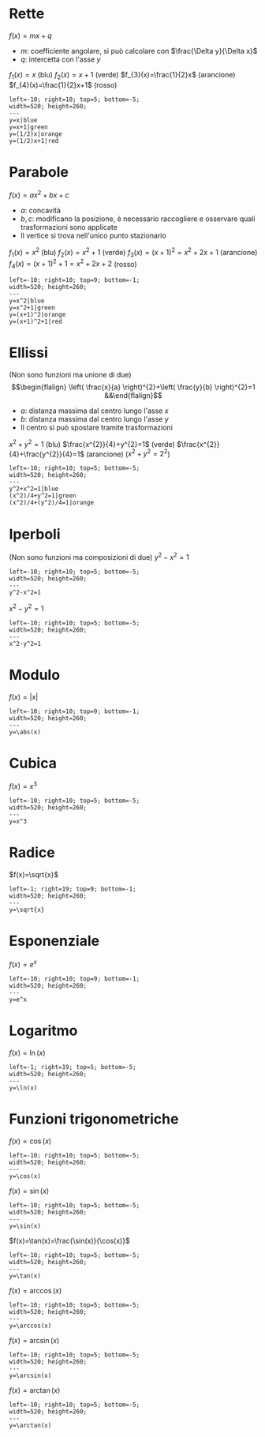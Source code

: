 # Rette
$f(x)=mx+q$
- $m$: coefficiente angolare, si può calcolare con $\frac{\Delta y}{\Delta x}$
- $q$: intercetta con l'asse $y$

$f_{1}(x)=x$ (blu)
$f_{2}(x)=x+1$ (verde)
$f_{3}(x)=\frac{1}{2}x$ (arancione)
$f_{4}(x)=\frac{1}{2}x+1$ (rosso)

```desmos-graph
left=-10; right=10; top=5; bottom=-5;
width=520; height=260;
---
y=x|blue
y=x+1|green
y=(1/2)x|orange
y=(1/2)x+1|red
```

# Parabole
$f(x)=ax^{2}+bx+c$
- $a$: concavità
- $b,c$: modificano la posizione, è necessario raccogliere e osservare quali trasformazioni sono applicate
- Il vertice si trova nell'unico punto stazionario

$f_{1}(x)=x^2$ (blu)
$f_{2}(x)=x^2+1$ (verde)
$f_{3}(x)=(x+1)^2=x^2+2x+1$ (arancione)
$f_{4}(x)=(x+1)^2+1=x^2+2x+2$ (rosso)

```desmos-graph
left=-10; right=10; top=9; bottom=-1;
width=520; height=260;
---
y=x^2|blue
y=x^2+1|green
y=(x+1)^2|orange
y=(x+1)^2+1|red
```
<div class="page-break" style="page-break-before: always;"></div>

# Ellissi
(Non sono funzioni ma unione di due)
$$\begin{flalign} \left( \frac{x}{a} \right)^{2}+\left( \frac{y}{b} \right)^{2}=1 &&\end{flalign}$$
- $a$: distanza massima dal centro lungo l'asse $x$
- $b$: distanza massima dal centro lungo l'asse $y$
- Il centro si può spostare tramite trasformazioni

$x^{2}+y^{2}=1$ (blu)
$\frac{x^{2}}{4}+y^{2}=1$ (verde)
$\frac{x^{2}}{4}+\frac{y^{2}}{4}=1$ (arancione) ($x^{2}+y^{2}=2^{2}$)

```desmos-graph
left=-10; right=10; top=5; bottom=-5;
width=520; height=260;
---
y^2+x^2=1|blue
(x^2)/4+y^2=1|green
(x^2)/4+(y^2)/4=1|orange
```

# Iperboli
(Non sono funzioni ma composizioni di due)
$y^{2}-x^{2}=1$

```desmos-graph
left=-10; right=10; top=5; bottom=-5;
width=520; height=260;
---
y^2-x^2=1
```
<div class="page-break" style="page-break-before: always;"></div>

$x^{2}-y^{2}=1$

```desmos-graph
left=-10; right=10; top=5; bottom=-5;
width=520; height=260;
---
x^2-y^2=1
```

# Modulo
$f(x)=|x|$

```desmos-graph
left=-10; right=10; top=9; bottom=-1;
width=520; height=260;
---
y=\abs(x)
```

# Cubica
$f(x)=x^3$

```desmos-graph
left=-10; right=10; top=5; bottom=-5;
width=520; height=260;
---
y=x^3
```
<div class="page-break" style="page-break-before: always;"></div>

# Radice
$f(x)=\sqrt{x}$

```desmos-graph
left=-1; right=19; top=9; bottom=-1;
width=520; height=260;
---
y=\sqrt{x}
```

# Esponenziale
$f(x)=e^{x}$

```desmos-graph
left=-10; right=10; top=9; bottom=-1;
width=520; height=260;
---
y=e^x
```

# Logaritmo
$f(x)=\ln(x)$

```desmos-graph
left=-1; right=19; top=5; bottom=-5;
width=520; height=260;
---
y=\ln(x)
```
<div class="page-break" style="page-break-before: always;"></div>

# Funzioni trigonometriche
$f(x)=\cos(x)$

```desmos-graph
left=-10; right=10; top=5; bottom=-5;
width=520; height=260;
---
y=\cos(x)
```

$f(x)=\sin(x)$

```desmos-graph
left=-10; right=10; top=5; bottom=-5;
width=520; height=260;
---
y=\sin(x)
```

$f(x)=\tan(x)=\frac{\sin(x)}{\cos(x)}$

```desmos-graph
left=-10; right=10; top=5; bottom=-5;
width=520; height=260;
---
y=\tan(x)
```
<div class="page-break" style="page-break-before: always;"></div>

$f(x)=\arccos(x)$

```desmos-graph
left=-10; right=10; top=5; bottom=-5;
width=520; height=260;
---
y=\arccos(x)
```

$f(x)=\arcsin(x)$

```desmos-graph
left=-10; right=10; top=5; bottom=-5;
width=520; height=260;
---
y=\arcsin(x)
```

$f(x)=\arctan(x)$

```desmos-graph
left=-10; right=10; top=5; bottom=-5;
width=520; height=260;
---
y=\arctan(x)
```
